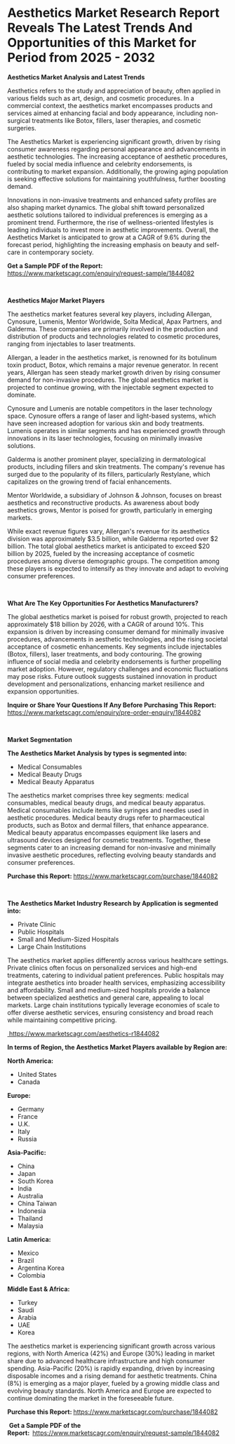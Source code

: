 <p><h1>Aesthetics Market Research Report Reveals The Latest Trends And Opportunities of this Market for Period from 2025 - 2032</h1></p><p><strong>Aesthetics Market Analysis and Latest Trends</strong></p>
<p><p>Aesthetics refers to the study and appreciation of beauty, often applied in various fields such as art, design, and cosmetic procedures. In a commercial context, the aesthetics market encompasses products and services aimed at enhancing facial and body appearance, including non-surgical treatments like Botox, fillers, laser therapies, and cosmetic surgeries.</p><p>The Aesthetics Market is experiencing significant growth, driven by rising consumer awareness regarding personal appearance and advancements in aesthetic technologies. The increasing acceptance of aesthetic procedures, fueled by social media influence and celebrity endorsements, is contributing to market expansion. Additionally, the growing aging population is seeking effective solutions for maintaining youthfulness, further boosting demand.</p><p>Innovations in non-invasive treatments and enhanced safety profiles are also shaping market dynamics. The global shift toward personalized aesthetic solutions tailored to individual preferences is emerging as a prominent trend. Furthermore, the rise of wellness-oriented lifestyles is leading individuals to invest more in aesthetic improvements. Overall, the Aesthetics Market is anticipated to grow at a CAGR of 9.6% during the forecast period, highlighting the increasing emphasis on beauty and self-care in contemporary society.</p></p>
<p><strong>Get a Sample PDF of the Report:&nbsp;</strong> <a href="https://www.marketscagr.com/enquiry/request-sample/1844082?utm_campaign=3221&utm_medium=2&utm_source=Github&utm_content=ia&utm_term=13042025&utm_id=aesthetics">https://www.marketscagr.com/enquiry/request-sample/1844082</a></p>
<p>&nbsp;</p>
<p><strong>Aesthetics Major Market Players</strong></p>
<p><p>The aesthetics market features several key players, including Allergan, Cynosure, Lumenis, Mentor Worldwide, Solta Medical, Apax Partners, and Galderma. These companies are primarily involved in the production and distribution of products and technologies related to cosmetic procedures, ranging from injectables to laser treatments.</p><p>Allergan, a leader in the aesthetics market, is renowned for its botulinum toxin product, Botox, which remains a major revenue generator. In recent years, Allergan has seen steady market growth driven by rising consumer demand for non-invasive procedures. The global aesthetics market is projected to continue growing, with the injectable segment expected to dominate.</p><p>Cynosure and Lumenis are notable competitors in the laser technology space. Cynosure offers a range of laser and light-based systems, which have seen increased adoption for various skin and body treatments. Lumenis operates in similar segments and has experienced growth through innovations in its laser technologies, focusing on minimally invasive solutions.</p><p>Galderma is another prominent player, specializing in dermatological products, including fillers and skin treatments. The company's revenue has surged due to the popularity of its fillers, particularly Restylane, which capitalizes on the growing trend of facial enhancements.</p><p>Mentor Worldwide, a subsidiary of Johnson & Johnson, focuses on breast aesthetics and reconstructive products. As awareness about body aesthetics grows, Mentor is poised for growth, particularly in emerging markets.</p><p>While exact revenue figures vary, Allergan's revenue for its aesthetics division was approximately $3.5 billion, while Galderma reported over $2 billion. The total global aesthetics market is anticipated to exceed $20 billion by 2025, fueled by the increasing acceptance of cosmetic procedures among diverse demographic groups. The competition among these players is expected to intensify as they innovate and adapt to evolving consumer preferences.</p></p>
<p>&nbsp;</p>
<p><strong>What Are The Key Opportunities For Aesthetics Manufacturers?</strong></p>
<p><p>The global aesthetics market is poised for robust growth, projected to reach approximately $18 billion by 2026, with a CAGR of around 10%. This expansion is driven by increasing consumer demand for minimally invasive procedures, advancements in aesthetic technologies, and the rising societal acceptance of cosmetic enhancements. Key segments include injectables (Botox, fillers), laser treatments, and body contouring. The growing influence of social media and celebrity endorsements is further propelling market adoption. However, regulatory challenges and economic fluctuations may pose risks. Future outlook suggests sustained innovation in product development and personalizations, enhancing market resilience and expansion opportunities.</p></p>
<p><strong>Inquire or Share Your Questions If Any Before Purchasing This Report:</strong> <a href="https://www.marketscagr.com/enquiry/pre-order-enquiry/1844082?utm_campaign=3221&utm_medium=2&utm_source=Github&utm_content=ia&utm_term=13042025&utm_id=aesthetics">https://www.marketscagr.com/enquiry/pre-order-enquiry/1844082</a></p>
<p>&nbsp;</p>
<p><strong>Market Segmentation</strong></p>
<p><strong>The Aesthetics Market Analysis by types is segmented into:</strong></p>
<p><ul><li>Medical Consumables</li><li>Medical Beauty Drugs</li><li>Medical Beauty Apparatus</li></ul></p>
<p><p>The aesthetics market comprises three key segments: medical consumables, medical beauty drugs, and medical beauty apparatus. Medical consumables include items like syringes and needles used in aesthetic procedures. Medical beauty drugs refer to pharmaceutical products, such as Botox and dermal fillers, that enhance appearance. Medical beauty apparatus encompasses equipment like lasers and ultrasound devices designed for cosmetic treatments. Together, these segments cater to an increasing demand for non-invasive and minimally invasive aesthetic procedures, reflecting evolving beauty standards and consumer preferences.</p></p>
<p><strong>Purchase this Report:&nbsp;</strong><a href="https://www.marketscagr.com/purchase/1844082?utm_campaign=3221&utm_medium=2&utm_source=Github&utm_content=ia&utm_term=13042025&utm_id=aesthetics">https://www.marketscagr.com/purchase/1844082</a></p>
<p>&nbsp;</p>
<p><strong>The Aesthetics Market Industry Research by Application is segmented into:</strong></p>
<p><ul><li>Private Clinic</li><li>Public Hospitals</li><li>Small and Medium-Sized Hospitals</li><li>Large Chain Institutions</li></ul></p>
<p><p>The aesthetics market applies differently across various healthcare settings. Private clinics often focus on personalized services and high-end treatments, catering to individual patient preferences. Public hospitals may integrate aesthetics into broader health services, emphasizing accessibility and affordability. Small and medium-sized hospitals provide a balance between specialized aesthetics and general care, appealing to local markets. Large chain institutions typically leverage economies of scale to offer diverse aesthetic services, ensuring consistency and broad reach while maintaining competitive pricing.</p></p>
<p><a href="https://www.marketscagr.com/aesthetics-r1844082?utm_campaign=3221&utm_medium=2&utm_source=Github&utm_content=ia&utm_term=13042025&utm_id=aesthetics">&nbsp;https://www.marketscagr.com/aesthetics-r1844082</a></p>
<p><strong>In terms of Region, the Aesthetics Market Players available by Region are:</strong></p>
<p>
    <p> <strong> North America: </strong>
        <ul>
            <li>United States</li>
            <li>Canada</li>
        </ul>
        </p> 
    <p> <strong> Europe: </strong>
        <ul>
            <li>Germany</li>
            <li>France</li>
            <li>U.K.</li>
            <li>Italy</li>
            <li>Russia</li>
        </ul>
        </p> 
    <p> <strong> Asia-Pacific: </strong>
        <ul>
            <li>China</li>
            <li>Japan</li>
            <li>South Korea</li>
            <li>India</li>
            <li>Australia</li>
            <li>China Taiwan</li>
            <li>Indonesia</li>
            <li>Thailand</li>
            <li>Malaysia</li>
        </ul>
        </p> 
    <p> <strong> Latin America: </strong>
        <ul>
            <li>Mexico</li>
            <li>Brazil</li>
            <li>Argentina Korea</li>
            <li>Colombia</li>
        </ul>
        </p> 
    <p> <strong> Middle East & Africa: </strong>
        <ul>
            <li>Turkey</li>
            <li>Saudi</li>
            <li>Arabia</li>
            <li>UAE</li>
            <li>Korea</li>
        </ul>
    </p>
    </p>
<p><p>The aesthetics market is experiencing significant growth across various regions, with North America (42%) and Europe (30%) leading in market share due to advanced healthcare infrastructure and high consumer spending. Asia-Pacific (20%) is rapidly expanding, driven by increasing disposable incomes and a rising demand for aesthetic treatments. China (8%) is emerging as a major player, fueled by a growing middle class and evolving beauty standards. North America and Europe are expected to continue dominating the market in the foreseeable future.</p></p>
<p><strong>Purchase this Report: </strong><a href="https://www.marketscagr.com/purchase/1844082?utm_campaign=3221&utm_medium=2&utm_source=Github&utm_content=ia&utm_term=13042025&utm_id=aesthetics">https://www.marketscagr.com/purchase/1844082</a></p>
<p>&nbsp;<strong>Get a Sample PDF of the Report:&nbsp;&nbsp;</strong><a href="https://www.marketscagr.com/enquiry/request-sample/1844082?utm_campaign=3221&utm_medium=2&utm_source=Github&utm_content=ia&utm_term=13042025&utm_id=aesthetics">https://www.marketscagr.com/enquiry/request-sample/1844082</a></p>
<p><strong></strong></p>
<p><p></p><p></p><p></p></p>